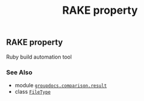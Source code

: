 ﻿---
title: RAKE property
second_title: GroupDocs.Comparison for Python via .NET API References
description: 
type: docs
url: /python-net/groupdocs.comparison.result/filetype/rake/
is_root: false
weight: 1220
---

## RAKE property


Ruby build automation tool

### See Also
* module [`groupdocs.comparison.result`](../../)
* class [`FileType`](/comparison/python-net/groupdocs.comparison.result/filetype)
